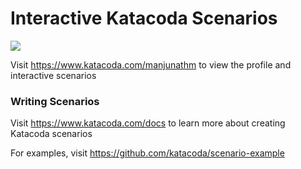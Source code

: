 # Interactive Katacoda Scenarios

[![](http://shields.katacoda.com/katacoda/manjunathm/count.svg)](https://www.katacoda.com/manjunathm "Get your profile on Katacoda.com")

Visit https://www.katacoda.com/manjunathm to view the profile and interactive scenarios

### Writing Scenarios
Visit https://www.katacoda.com/docs to learn more about creating Katacoda scenarios

For examples, visit https://github.com/katacoda/scenario-example
